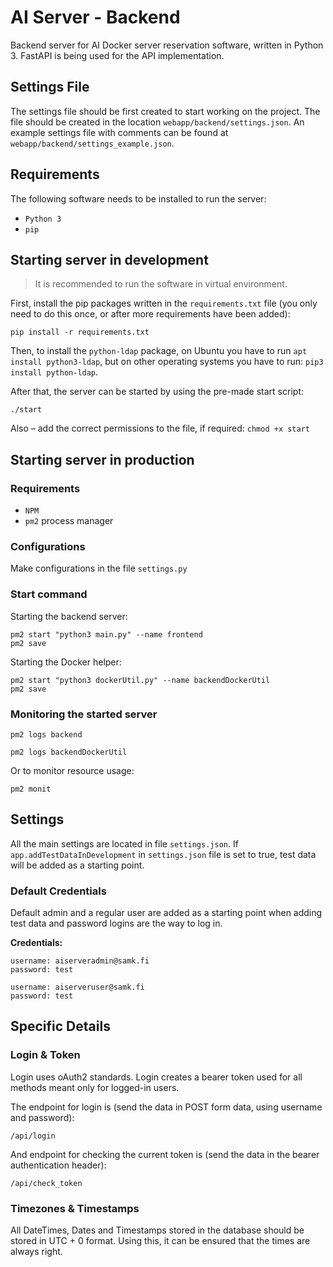 # AI Server - Backend

Backend server for AI Docker server reservation software, written in Python 3. FastAPI is being used for the API implementation.

## Settings File

The settings file should be first created to start working on the project. The file should be created in the location ``webapp/backend/settings.json``. An example settings file with comments can be found at ``webapp/backend/settings_example.json``.

## Requirements

The following software needs to be installed to run the server:

- ``Python 3``
- ``pip``

## Starting server in development

> It is recommended to run the software in virtual environment.

First, install the pip packages written in the ``requirements.txt`` file (you only need to do this once, or after more requirements have been added):

```
pip install -r requirements.txt
```

Then, to install the ``python-ldap`` package, on Ubuntu you have to run ``apt install python3-ldap``, but on other operating systems you have to run: ``pip3 install python-ldap``.

After that, the server can be started by using the pre-made start script:

```
./start
```

Also – add the correct permissions to the file, if required: `chmod +x start`

## Starting server in production

### Requirements

- ``NPM``
- ``pm2`` process manager

### Configurations

Make configurations in the file `settings.py`

### Start command

Starting the backend server:

```
pm2 start "python3 main.py" --name frontend
pm2 save
```

Starting the Docker helper:

```
pm2 start "python3 dockerUtil.py" --name backendDockerUtil
pm2 save
```

### Monitoring the started server

```
pm2 logs backend
```

```
pm2 logs backendDockerUtil
```

Or to monitor resource usage:

```
pm2 monit
```

## Settings

All the main settings are located in file `settings.json`. If ``app.addTestDataInDevelopment`` in ``settings.json`` file is set to true, test data will be added as a starting point.

### Default Credentials

Default admin and a regular user are added as a starting point when adding test data and password logins are the way to log in.

**Credentials:**

```
username: aiserveradmin@samk.fi
password: test
```

```
username: aiserveruser@samk.fi
password: test
```

## Specific Details

### Login & Token

Login uses oAuth2 standards. Login creates a bearer token used for all methods meant only for logged-in users.

The endpoint for login is (send the data in POST form data, using username and password):

```
/api/login
```

And endpoint for checking the current token is (send the data in the bearer authentication header):

```
/api/check_token
```

### Timezones & Timestamps

All DateTimes, Dates and Timestamps stored in the database should be stored in UTC + 0 format. Using this, it can be ensured that the times are always right.